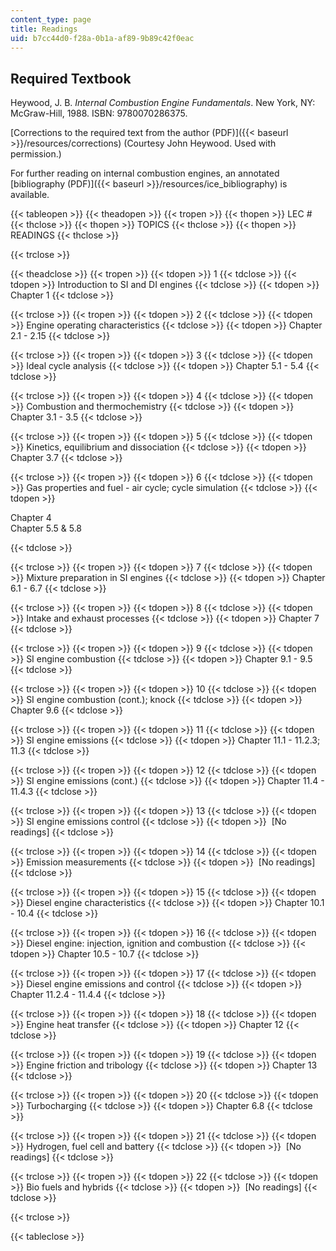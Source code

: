 ```yaml
---
content_type: page
title: Readings
uid: b7cc44d0-f28a-0b1a-af89-9b89c42f0eac
---
```


Required Textbook
-----------------

Heywood, J. B. _Internal Combustion Engine Fundamentals_. New York, NY: McGraw-Hill, 1988. ISBN: 9780070286375.

[Corrections to the required text from the author (PDF)]({{< baseurl >}}/resources/corrections) (Courtesy John Heywood. Used with permission.)

For further reading on internal combustion engines, an annotated [bibliography (PDF)]({{< baseurl >}}/resources/ice_bibliography) is available.

{{< tableopen >}}
{{< theadopen >}}
{{< tropen >}}
{{< thopen >}}
LEC #
{{< thclose >}}
{{< thopen >}}
TOPICS
{{< thclose >}}
{{< thopen >}}
READINGS
{{< thclose >}}

{{< trclose >}}

{{< theadclose >}}
{{< tropen >}}
{{< tdopen >}}
1
{{< tdclose >}}
{{< tdopen >}}
Introduction to SI and DI engines
{{< tdclose >}}
{{< tdopen >}}
Chapter 1
{{< tdclose >}}

{{< trclose >}}
{{< tropen >}}
{{< tdopen >}}
2
{{< tdclose >}}
{{< tdopen >}}
Engine operating characteristics
{{< tdclose >}}
{{< tdopen >}}
Chapter 2.1 - 2.15
{{< tdclose >}}

{{< trclose >}}
{{< tropen >}}
{{< tdopen >}}
3
{{< tdclose >}}
{{< tdopen >}}
Ideal cycle analysis
{{< tdclose >}}
{{< tdopen >}}
Chapter 5.1 - 5.4
{{< tdclose >}}

{{< trclose >}}
{{< tropen >}}
{{< tdopen >}}
4
{{< tdclose >}}
{{< tdopen >}}
Combustion and thermochemistry
{{< tdclose >}}
{{< tdopen >}}
Chapter 3.1 - 3.5
{{< tdclose >}}

{{< trclose >}}
{{< tropen >}}
{{< tdopen >}}
5
{{< tdclose >}}
{{< tdopen >}}
Kinetics, equilibrium and dissociation
{{< tdclose >}}
{{< tdopen >}}
Chapter 3.7
{{< tdclose >}}

{{< trclose >}}
{{< tropen >}}
{{< tdopen >}}
6
{{< tdclose >}}
{{< tdopen >}}
Gas properties and fuel - air cycle; cycle simulation
{{< tdclose >}}
{{< tdopen >}}


Chapter 4   
Chapter 5.5 & 5.8


{{< tdclose >}}

{{< trclose >}}
{{< tropen >}}
{{< tdopen >}}
7
{{< tdclose >}}
{{< tdopen >}}
Mixture preparation in SI engines
{{< tdclose >}}
{{< tdopen >}}
Chapter 6.1 - 6.7
{{< tdclose >}}

{{< trclose >}}
{{< tropen >}}
{{< tdopen >}}
8
{{< tdclose >}}
{{< tdopen >}}
Intake and exhaust processes
{{< tdclose >}}
{{< tdopen >}}
Chapter 7
{{< tdclose >}}

{{< trclose >}}
{{< tropen >}}
{{< tdopen >}}
9
{{< tdclose >}}
{{< tdopen >}}
SI engine combustion
{{< tdclose >}}
{{< tdopen >}}
Chapter 9.1 - 9.5
{{< tdclose >}}

{{< trclose >}}
{{< tropen >}}
{{< tdopen >}}
10
{{< tdclose >}}
{{< tdopen >}}
SI engine combustion (cont.); knock
{{< tdclose >}}
{{< tdopen >}}
Chapter 9.6
{{< tdclose >}}

{{< trclose >}}
{{< tropen >}}
{{< tdopen >}}
11
{{< tdclose >}}
{{< tdopen >}}
SI engine emissions
{{< tdclose >}}
{{< tdopen >}}
Chapter 11.1 - 11.2.3; 11.3
{{< tdclose >}}

{{< trclose >}}
{{< tropen >}}
{{< tdopen >}}
12
{{< tdclose >}}
{{< tdopen >}}
SI engine emissions (cont.)
{{< tdclose >}}
{{< tdopen >}}
Chapter 11.4 - 11.4.3
{{< tdclose >}}

{{< trclose >}}
{{< tropen >}}
{{< tdopen >}}
13
{{< tdclose >}}
{{< tdopen >}}
SI engine emissions control
{{< tdclose >}}
{{< tdopen >}}
 \[No readings\]
{{< tdclose >}}

{{< trclose >}}
{{< tropen >}}
{{< tdopen >}}
14
{{< tdclose >}}
{{< tdopen >}}
Emission measurements
{{< tdclose >}}
{{< tdopen >}}
 \[No readings\]
{{< tdclose >}}

{{< trclose >}}
{{< tropen >}}
{{< tdopen >}}
15
{{< tdclose >}}
{{< tdopen >}}
Diesel engine characteristics
{{< tdclose >}}
{{< tdopen >}}
Chapter 10.1 - 10.4
{{< tdclose >}}

{{< trclose >}}
{{< tropen >}}
{{< tdopen >}}
16
{{< tdclose >}}
{{< tdopen >}}
Diesel engine: injection, ignition and combustion
{{< tdclose >}}
{{< tdopen >}}
Chapter 10.5 - 10.7
{{< tdclose >}}

{{< trclose >}}
{{< tropen >}}
{{< tdopen >}}
17
{{< tdclose >}}
{{< tdopen >}}
Diesel engine emissions and control
{{< tdclose >}}
{{< tdopen >}}
Chapter 11.2.4 - 11.4.4
{{< tdclose >}}

{{< trclose >}}
{{< tropen >}}
{{< tdopen >}}
18
{{< tdclose >}}
{{< tdopen >}}
Engine heat transfer
{{< tdclose >}}
{{< tdopen >}}
Chapter 12
{{< tdclose >}}

{{< trclose >}}
{{< tropen >}}
{{< tdopen >}}
19
{{< tdclose >}}
{{< tdopen >}}
Engine friction and tribology
{{< tdclose >}}
{{< tdopen >}}
Chapter 13
{{< tdclose >}}

{{< trclose >}}
{{< tropen >}}
{{< tdopen >}}
20
{{< tdclose >}}
{{< tdopen >}}
Turbocharging
{{< tdclose >}}
{{< tdopen >}}
Chapter 6.8
{{< tdclose >}}

{{< trclose >}}
{{< tropen >}}
{{< tdopen >}}
21
{{< tdclose >}}
{{< tdopen >}}
Hydrogen, fuel cell and battery
{{< tdclose >}}
{{< tdopen >}}
 \[No readings\]
{{< tdclose >}}

{{< trclose >}}
{{< tropen >}}
{{< tdopen >}}
22
{{< tdclose >}}
{{< tdopen >}}
Bio fuels and hybrids
{{< tdclose >}}
{{< tdopen >}}
 \[No readings\]
{{< tdclose >}}

{{< trclose >}}

{{< tableclose >}}